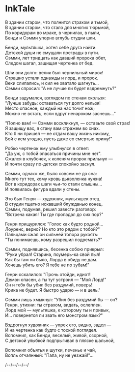 # InkTale
В здании старом, что полнится страхом и тьмой,  
В здании старом, что стало для многих тюрьмой,  
По коридорам во мраке, в чернилах, в пыли,  
Бенди и Сэмми упорно вглубь студии шли.

Бенди, мультяшка, хотел себе друга найти:  
Детской души не смущали преграды в пути.  
Сэмми, лет тридцать как давший пророка обет,  
Следом шагал, защищая чертенка от бед.

Шли они долго: велик был чернильный мирок!  
Страшно устали однажды и лорд, и пророк.  
Веки слипались, и сил не хватало шагнуть...  
Сэмми спросил: "А не лучше ли будет вздремнуть?"

Бенди задумался, взглядом по стенам скользя:  
"Лучше забудь: оставаться тут долго нельзя!  
Место опасное, каждый на нас точит нож;  
Можно не встать, если вдруг ненароком заснешь..."

"Полно вам! — Сэмми воскликнул, — оставьте свой страх!  
Я защищу вас, я стану вам стражем во снах.  
Кто б ни пришел — не отдам вашу жизнь никому,   
Бой с кем угодно, пусть даже со смертью приму!"

Робко чертенок ему улыбнулся в ответ:  
"Да уж, с тобой опасаться причины мне нет".  
Сжался в клубочек, к коленям пророк прильнул —  
И почти сразу по-детски спокойно заснул.

Сэмми, однако же, было совсем не до сна:  
Много тут тех, кому кровь дьяволенка нужна!  
Вот в коридорах шаги чьи-то стали слышны...  
И появилась фигура вдали у стены.

Это был Генри — художник, мультяшек отец,  
В студии тщетно искавший блужданью конец.  
Сэмми, подумав, решил завести разговор:  
"Встреча какая! Ты где пропадал до сих пор?"

Генри прищурился: "Голос как будто родной...  
Лоуренс, верно? Но кто это рядом с тобой?"  
Пальцами сжал он сильней топора рукоять:  
"Ты понимаешь, кому разрешил подремать?"

Сэмми, поднявшись, бесенка собою прикрыл:  
"Руки убрал! Старина, поумерь-ка свой пыл!  
Как бы там ни было, Лорда в обиду не дам.  
Хочешь убить его? Я тебе не по зубам!"

Генри оскалился: "Прочь отойди, идиот!  
Демон опасен, а ты тут устроил — "Мой Лорд!"  
Он и тебя бы убил без раздумий, поверь!  
Крика не будет. Я быстро ударю — и в цель."

Сэмми лишь хмыкнул: "Убил без раздумий бы — он?  
Генри, утихни: ты страхом, видать, ослеплен.  
Лорд мой — мультяшка, к которому ты и привык,  
И... повернется ли звать его монстром язык?"

Вздрогнул художник — упрек его, видно, задел —   
И на чертенка как будто с тоской поглядел.   
Вспомнил, как Бенди, веселый, живой, озорной,  
С детской улыбкой подпрыгивал в пляске шальной,

Вспомнил объятья и шутки, печенье и чай,  
Вопль отчаянный: "Папа, ну не уезжай!"...

/--/--/--/--/
